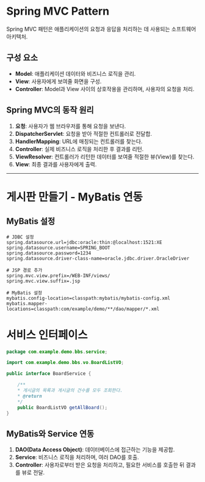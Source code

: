# Spring MVC Pattern

Spring MVC 패턴은 애플리케이션의 요청과 응답을 처리하는 데 사용되는 소프트웨어 아키텍처.

## 구성 요소
- **Model**: 애플리케이션 데이터와 비즈니스 로직을 관리.
- **View**: 사용자에게 보여줄 화면을 구성.
- **Controller**: Model과 View 사이의 상호작용을 관리하며, 사용자의 요청을 처리.

## Spring MVC의 동작 원리
1. **요청**: 사용자가 웹 브라우저를 통해 요청을 보낸다.
2. **DispatcherServlet**: 요청을 받아 적절한 컨트롤러로 전달합.
3. **HandlerMapping**: URL에 매칭되는 컨트롤러를 찾는다.
4. **Controller**: 실제 비즈니스 로직을 처리한 후 결과를 리턴.
5. **ViewResolver**: 컨트롤러가 리턴한 데이터를 보여줄 적절한 뷰(View)를 찾는다.
6. **View**: 최종 결과를 사용자에게 출력.

---

# 게시판 만들기 - MyBatis 연동

## MyBatis 설정

```properties
# JDBC 설정
spring.datasource.url=jdbc:oracle:thin:@localhost:1521:XE
spring.datasource.username=SPRING_BOOT
spring.datasource.password=1234
spring.datasource.driver-class-name=oracle.jdbc.driver.OracleDriver

# JSP 경로 추가
spring.mvc.view.prefix=/WEB-INF/views/
spring.mvc.view.suffix=.jsp

# MyBatis 설정
mybatis.config-location=classpath:mybatis/mybatis-config.xml
mybatis.mapper-locations=classpath:com/example/demo/**/dao/mapper/*.xml
```

# 서비스 인터페이스

```java
package com.example.demo.bbs.service;

import com.example.demo.bbs.vo.BoardListVO;

public interface BoardService {

    /**
    * 게시글의 목록과 게시글의 건수를 모두 조회한다.
    * @return
    */
    public BoardListVO getAllBoard();
}
```

## MyBatis와 Service 연동
1. **DAO(Data Access Object)**: 데이터베이스에 접근하는 기능을 제공합.
2. **Service**: 비즈니스 로직을 처리하며, 여러 DAO를 호출.
3. **Controller**: 사용자로부터 받은 요청을 처리하고, 필요한 서비스를 호출한 뒤 결과를 뷰로 전달.

